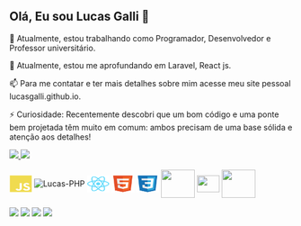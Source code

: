 ## Olá, Eu sou Lucas Galli 👋

🔭 Atualmente, estou trabalhando como Programador, Desenvolvedor e Professor universitário.

🌱 Atualmente, estou me aprofundando em Laravel, React js.

📫 Para me contatar e ter mais detalhes sobre mim acesse meu site pessoal lucasgalli.github.io.

⚡ Curiosidade:
Recentemente descobri que um bom código e uma ponte bem projetada têm muito em comum: ambos precisam de uma base sólida e atenção aos detalhes!
<br/>
<div>
  <a href="https://github.com/lucasgalli">
    <img height="180em" src="https://github-readme-stats.vercel.app/api?username=lucasgalli&show_icons=true&theme=prussian&include_all_commit=true&count_private=true">
    <img height="180em" src="https://github-readme-stats.vercel.app/api/top-langs/?username=lucasgalli&layout=compact&langs_count=16&theme=prussian&count_private=true">
  </a>
</div>

<div style="display: inline_block"><br>
  <img align="center" alt="Rafa-Js" height="30" width="40" src="https://raw.githubusercontent.com/devicons/devicon/master/icons/javascript/javascript-plain.svg">
  <img align="center" alt="Lucas-PHP" height="50" width="60" src="https://cdn.jsdelivr.net/gh/devicons/devicon@latest/icons/php/php-original.svg" />
  <img align="center" alt="Lucas-React" height="30" width="40" src="https://raw.githubusercontent.com/devicons/devicon/master/icons/react/react-original.svg">
  <img align="center" alt="Lucas-HTML" height="30" width="40" src="https://raw.githubusercontent.com/devicons/devicon/master/icons/html5/html5-original.svg">
  <img align="center" alt="Lucas-CSS" height="30" width="40" src="https://raw.githubusercontent.com/devicons/devicon/master/icons/css3/css3-original.svg">
  <img align="center" height="50" width="60" src="https://cdn.jsdelivr.net/gh/devicons/devicon@latest/icons/mysql/mysql-original-wordmark.svg" />
  <img align="center" height="30" width="40" src="https://cdn.jsdelivr.net/gh/devicons/devicon@latest/icons/laravel/laravel-original.svg" />
  <img align="center" height="50" width="60" src="https://cdn.jsdelivr.net/gh/devicons/devicon@latest/icons/amazonwebservices/amazonwebservices-plain-wordmark.svg" />
  <!--img align="center" alt="Lucas-C++" height="30" width="40" src="https://cdn.jsdelivr.net/gh/devicons/devicon@latest/icons/cplusplus/cplusplus-original.svg" /-->
</div>
<br/>
<div> 
  <a href="https://www.youtube.com/@LucasGalli" target="_blank"><img src="https://img.shields.io/badge/YouTube-FF0000?style=for-the-badge&logo=youtube&logoColor=white" target="_blank"></a>
  <a href="https://www.instagram.com/mr.galli/" target="_blank"><img src="https://img.shields.io/badge/-Instagram-%23E4405F?style=for-the-badge&logo=instagram&logoColor=white" target="_blank"></a>
  <a href = "mailto:lucasgalli.tsi@gmail.com"><img src="https://img.shields.io/badge/-Gmail-%23333?style=for-the-badge&logo=gmail&logoColor=white" target="_blank"></a>
  <a href="https://www.linkedin.com/in/mrgalli" target="_blank"><img src="https://img.shields.io/badge/-LinkedIn-%230077B5?style=for-the-badge&logo=linkedin&logoColor=white" target="_blank"></a>  
</div>
